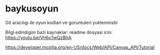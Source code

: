 # baykusoyun

Git aracılıgı ile oyun kodlari ve goruntuleri yuklenmistir

Bilgi edindigim bazi kaynaklar:
readme dosyasi icin:
https://youtu.be/VHbc1wQzBhA

https://developer.mozilla.org/en-US/docs/Web/API/Canvas_API/Tutorial


